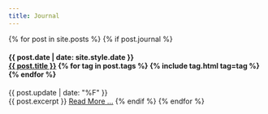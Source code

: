 ```yaml
---
title: Journal
---
```

{% for post in site.posts %}
{% if post.journal %}
<h4>
	<div class="date">{{ post.date | date: site.style.date }}</div>
	<a href="{{ post.id }}">{{ post.title }}</a>
{% for tag in post.tags %}	{% include tag.html tag=tag %}
{% endfor %}</h4>
<div class="update">{{ post.update  | date: "%F" }}</div>
{{ post.excerpt }}
<a href="{{ post.id }}" class="read-more">Read More …</a>
{% endif %}
{% endfor %}
